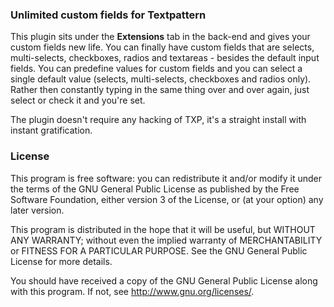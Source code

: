 ### Unlimited custom fields for Textpattern

This plugin sits under the **Extensions** tab in the back-end and gives
your custom fields new life. You can finally have custom fields that are
selects, multi-selects, checkboxes, radios and textareas - besides the
default input fields. You can predefine values for custom fields and you
can select a single default value (selects, multi-selects, checkboxes
and radios only). Rather then constantly typing in the same thing over
and over again, just select or check it and you're set.

The plugin doesn't require any hacking of TXP, it's a straight install
with instant gratification.

### License

This program is free software: you can redistribute it and/or modify
it under the terms of the GNU General Public License as published by
the Free Software Foundation, either version 3 of the License, or (at
your option) any later version.

This program is distributed in the hope that it will be useful, but
WITHOUT ANY WARRANTY; without even the implied warranty of
MERCHANTABILITY or FITNESS FOR A PARTICULAR PURPOSE.  See the GNU
General Public License for more details.

You should have received a copy of the GNU General Public License
along with this program.  If not, see <http://www.gnu.org/licenses/>.
